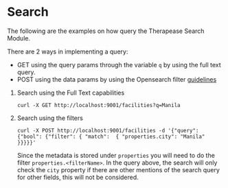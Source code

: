 # Search

The following are the examples on how query the Therapease Search Module.

There are 2 ways in implementing a query:

- GET using the query params through the variable `q` by using the full text query.
- POST using the data params by using the Opensearch filter [guidelines](https://opensearch.org/docs/1.2/opensearch/query-dsl/bool/)

1. Search using the Full Text capabilities
   ```
   curl -X GET http://localhost:9001/facilities?q=Manila
   ```
2. Search using the filters
   ```
   curl -X POST http://localhost:9001/facilities -d '{"query": {"bool": {"filter": { "match":  { "properties.city": "Manila" }}}}}'
   ```
   Since the metadata is stored under `properties` you will need to do the filter `properties.<filterName>`.
   In the query above, the search will only check the `city` property if there are other mentions of the search query for other fields, this will not be considered.
